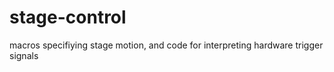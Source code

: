 stage-control
=============

macros specifiying stage motion, and code for interpreting hardware trigger signals
